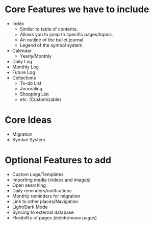 # Core Features we have to include
- Index
  - Similar to table of contents.
  - Allows you to jump to specific pages/topics.
  - An outline of the bullet journal.
  - Legend of the symbol system
- Calendar
  - Yearly/Monthly
- Daily Log
- Monthly Log
- Future Log
- Collections
  - To-do List
  - Journaling
  - Shopping List
  - etc. (Customizable)
  
# Core Ideas
- Migration
- Symbol System

# Optional Features to add
- Custom Logs/Templates
- Importing media (videos and images)
- Open searching
- Daily reminders/notifcations
- Monthly reminders for migration
- Link to other places/Navigation
- Light/Dark Mode
- Syncing to external database
- Flexibility of pages (delete/move pages)